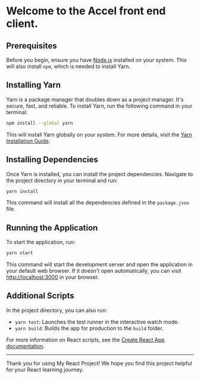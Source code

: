 # Welcome to the Accel front end client.

## Prerequisites

Before you begin, ensure you have [Node.js](https://nodejs.org/) installed on your system. This will also install `npm`, which is needed to install Yarn.

## Installing Yarn

Yarn is a package manager that doubles down as a project manager. It's secure, fast, and reliable. To install Yarn, run the following command in your terminal:

```bash
npm install --global yarn
```

This will install Yarn globally on your system. For more details, visit the [Yarn Installation Guide](https://classic.yarnpkg.com/en/docs/install).

## Installing Dependencies

Once Yarn is installed, you can install the project dependencies. Navigate to the project directory in your terminal and run:

```bash
yarn install
```

This command will install all the dependencies defined in the `package.json` file.

## Running the Application

To start the application, run:

```bash
yarn start
```

This command will start the development server and open the application in your default web browser. If it doesn't open automatically, you can visit [http://localhost:3000](http://localhost:3000) in your browser.

## Additional Scripts

In the project directory, you can also run:

- `yarn test`: Launches the test runner in the interactive watch mode.
- `yarn build`: Builds the app for production to the `build` folder.

For more information on React scripts, see the [Create React App documentation](https://facebook.github.io/create-react-app/docs/getting-started).

---

Thank you for using My React Project! We hope you find this project helpful for your React learning journey.
